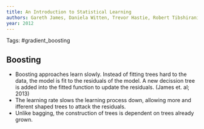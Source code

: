 ```yaml
---
title: An Introduction to Statistical Learning
authors: Gareth James, Daniela Witten, Trevor Hastie, Robert Tibshirani
year: 2012
---
```


Tags: #gradient_boosting

## Boosting

- Boosting approaches learn slowly. Instead of fitting trees hard to the data, the  model is fit to the residuals of the model. A new decission tree is added into the fitted function to update the residuals. (James et. al; 2013)
- The learning rate slows the learning process down, allowing more and ifferent shaped trees to attack the residuals.
- Unlike bagging, the construction of trees is dependent on trees already grown.